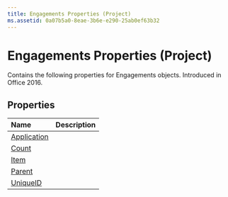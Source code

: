 ```yaml
---
title: Engagements Properties (Project)
ms.assetid: 0a07b5a0-8eae-3b6e-e290-25ab0ef63b32
---
```



# Engagements Properties (Project)

Contains the following properties for Engagements objects. Introduced in Office 2016.


## Properties



|**Name**|**Description**|
|:-----|:-----|
|[Application](engagements-application-property-project.md)||
|[Count](engagements-count-property-project.md)||
|[Item](engagements-item-property-project.md)||
|[Parent](engagements-parent-property-project.md)||
|[UniqueID](engagements-uniqueid-property-project.md)||

